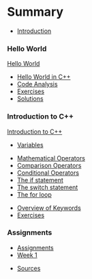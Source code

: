 # Summary

* [Introduction](README.md)

### Hello World

[Hello World](hello_world/readme.md)
* [Hello World in C++](hello_world/hello_world_in_cpp.md)
* [Code Analysis](hello_world/code_analysis.md)
* [Exercises](hello_world/exercises.md)
* [Solutions](hello_world/solutions.md)

### Introduction to C++

[Introduction to C++](introduction_to_cpp/readme.md)
* [Variables](introduction_to_cpp/variables.md)
<!-- * [Standard IO](introduction_to_cpp/standard_io.md) -->
* [Mathematical Operators](introduction_to_cpp/mathematical_operators.md)
* [Comparison Operators](introduction_to_cpp/comparison_operators.md)
* [Conditional Operators](introduction_to_cpp/conditional_operators.md)
* [The if statement](introduction_to_cpp/if_statement.md)
* [The switch statement](introduction_to_cpp/switch_statement.md)
* [The for loop](introduction_to_cpp/for_loop.md)
<!-- * [The while loop](introduction_to_cpp/while_loop.md) -->
<!-- * [The do while loop](introduction_to_cpp/do_while_loop.md) -->
<!-- * [Functions](introduction_to_cpp/functions.md) -->
<!-- * [Scope](introduction_to_cpp/scope.md)  -->
<!-- * [Arrays](introduction_to_cpp/arrays.md) -->
* [Overview of Keywords](introduction_to_cpp/overview_keywords.md)
* [Exercises](introduction_to_cpp/exercises.md)
<!-- * [Solutions](introduction_to_cpp/solutions.md) -->

<!-- ### All about Objects -->

<!-- * [All about Objects](all_about_objects/its_all_about_objects.md) -->
<!-- * [Summary](all_about_objects/summary.md) -->
<!-- * [Quiz](all_about_objects/quiz.md) -->
<!-- * [Exercises](all_about_objects/exercises.md) -->


<!-- ### Basics of Classes -->

<!-- * [Basics of Classes](basics_of_classes/basics_of_classes.md) -->
<!-- * [Summary](basics_of_classes/summary.md) -->
<!-- * [Quiz](basics_of_classes/quiz.md) -->
<!-- * [Exercises](basics_of_classes/exercises.md) -->

<!-- ### Memory Allocation -->

<!-- * [Memory Allocation](memory_allocation/memory_allocation.md) -->
<!-- * [Summary](memory_allocation/summary.md) -->
<!-- * [Quiz](memory_allocation/quiz.md) -->
<!-- * [Exercises](memory_allocation/exercises.md) -->

<!-- ### Composition -->

<!-- * [Composition](composition/composition.md) -->
<!-- * [Summary](composition/summary.md) -->
<!-- * [Quiz](composition/quiz.md) -->
<!-- * [Exercises](composition/exercises.md) -->

<!-- ### Inheritance -->

<!-- * [Inheritance](inheritance/inheritance.md) -->
<!-- * [Summary](inheritance/summary.md) -->
<!-- * [Quiz](inheritance/quiz.md) -->
<!-- * [Exercises](inheritance/exercises.md) -->

<!-- ### Exceptions -->

<!-- * [Exceptions](exceptions/exceptions.md) -->
<!-- * [Summary](exceptions/summary.md) -->
<!-- * [Quiz](exceptions/quiz.md) -->
<!-- * [Exercises](exceptions/exercises.md) -->

### Assignments

* [Assignments](assignments/readme.md)
* [Week 1](assignments/week_1/readme.md)

<!-- ### Solutions -->

<!-- * [Solutions](solutions/solutions.md) -->

<!-- ### Glossary and Sources -->

<!-- * [Glossary](glossary.md) -->
* [Sources](sources.md)
